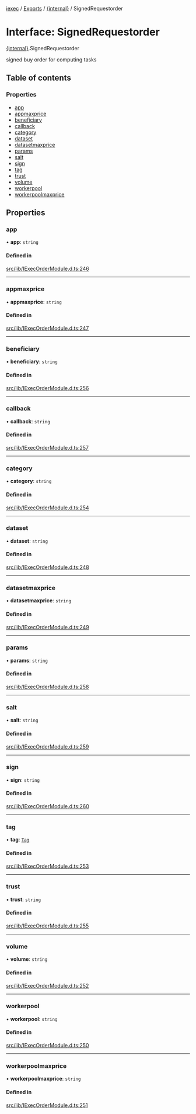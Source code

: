 [iexec](../README.md) / [Exports](../modules.md) / [{internal}](../modules/internal_.md) / SignedRequestorder

# Interface: SignedRequestorder

[{internal}](../modules/internal_.md).SignedRequestorder

signed buy order for computing tasks

## Table of contents

### Properties

- [app](internal_.SignedRequestorder.md#app)
- [appmaxprice](internal_.SignedRequestorder.md#appmaxprice)
- [beneficiary](internal_.SignedRequestorder.md#beneficiary)
- [callback](internal_.SignedRequestorder.md#callback)
- [category](internal_.SignedRequestorder.md#category)
- [dataset](internal_.SignedRequestorder.md#dataset)
- [datasetmaxprice](internal_.SignedRequestorder.md#datasetmaxprice)
- [params](internal_.SignedRequestorder.md#params)
- [salt](internal_.SignedRequestorder.md#salt)
- [sign](internal_.SignedRequestorder.md#sign)
- [tag](internal_.SignedRequestorder.md#tag)
- [trust](internal_.SignedRequestorder.md#trust)
- [volume](internal_.SignedRequestorder.md#volume)
- [workerpool](internal_.SignedRequestorder.md#workerpool)
- [workerpoolmaxprice](internal_.SignedRequestorder.md#workerpoolmaxprice)

## Properties

### app

• **app**: `string`

#### Defined in

[src/lib/IExecOrderModule.d.ts:246](https://github.com/iExecBlockchainComputing/iexec-sdk/blob/af88fc2/src/lib/IExecOrderModule.d.ts#L246)

___

### appmaxprice

• **appmaxprice**: `string`

#### Defined in

[src/lib/IExecOrderModule.d.ts:247](https://github.com/iExecBlockchainComputing/iexec-sdk/blob/af88fc2/src/lib/IExecOrderModule.d.ts#L247)

___

### beneficiary

• **beneficiary**: `string`

#### Defined in

[src/lib/IExecOrderModule.d.ts:256](https://github.com/iExecBlockchainComputing/iexec-sdk/blob/af88fc2/src/lib/IExecOrderModule.d.ts#L256)

___

### callback

• **callback**: `string`

#### Defined in

[src/lib/IExecOrderModule.d.ts:257](https://github.com/iExecBlockchainComputing/iexec-sdk/blob/af88fc2/src/lib/IExecOrderModule.d.ts#L257)

___

### category

• **category**: `string`

#### Defined in

[src/lib/IExecOrderModule.d.ts:254](https://github.com/iExecBlockchainComputing/iexec-sdk/blob/af88fc2/src/lib/IExecOrderModule.d.ts#L254)

___

### dataset

• **dataset**: `string`

#### Defined in

[src/lib/IExecOrderModule.d.ts:248](https://github.com/iExecBlockchainComputing/iexec-sdk/blob/af88fc2/src/lib/IExecOrderModule.d.ts#L248)

___

### datasetmaxprice

• **datasetmaxprice**: `string`

#### Defined in

[src/lib/IExecOrderModule.d.ts:249](https://github.com/iExecBlockchainComputing/iexec-sdk/blob/af88fc2/src/lib/IExecOrderModule.d.ts#L249)

___

### params

• **params**: `string`

#### Defined in

[src/lib/IExecOrderModule.d.ts:258](https://github.com/iExecBlockchainComputing/iexec-sdk/blob/af88fc2/src/lib/IExecOrderModule.d.ts#L258)

___

### salt

• **salt**: `string`

#### Defined in

[src/lib/IExecOrderModule.d.ts:259](https://github.com/iExecBlockchainComputing/iexec-sdk/blob/af88fc2/src/lib/IExecOrderModule.d.ts#L259)

___

### sign

• **sign**: `string`

#### Defined in

[src/lib/IExecOrderModule.d.ts:260](https://github.com/iExecBlockchainComputing/iexec-sdk/blob/af88fc2/src/lib/IExecOrderModule.d.ts#L260)

___

### tag

• **tag**: [`Tag`](../modules/internal_.md#tag)

#### Defined in

[src/lib/IExecOrderModule.d.ts:253](https://github.com/iExecBlockchainComputing/iexec-sdk/blob/af88fc2/src/lib/IExecOrderModule.d.ts#L253)

___

### trust

• **trust**: `string`

#### Defined in

[src/lib/IExecOrderModule.d.ts:255](https://github.com/iExecBlockchainComputing/iexec-sdk/blob/af88fc2/src/lib/IExecOrderModule.d.ts#L255)

___

### volume

• **volume**: `string`

#### Defined in

[src/lib/IExecOrderModule.d.ts:252](https://github.com/iExecBlockchainComputing/iexec-sdk/blob/af88fc2/src/lib/IExecOrderModule.d.ts#L252)

___

### workerpool

• **workerpool**: `string`

#### Defined in

[src/lib/IExecOrderModule.d.ts:250](https://github.com/iExecBlockchainComputing/iexec-sdk/blob/af88fc2/src/lib/IExecOrderModule.d.ts#L250)

___

### workerpoolmaxprice

• **workerpoolmaxprice**: `string`

#### Defined in

[src/lib/IExecOrderModule.d.ts:251](https://github.com/iExecBlockchainComputing/iexec-sdk/blob/af88fc2/src/lib/IExecOrderModule.d.ts#L251)
